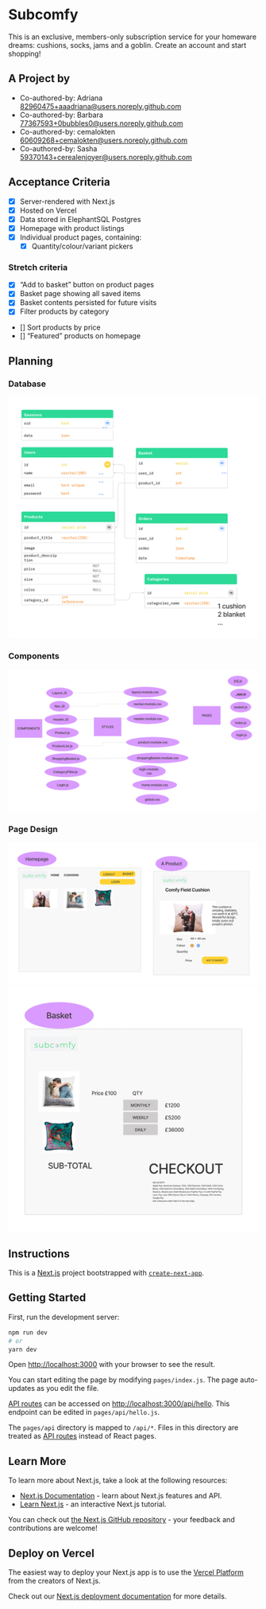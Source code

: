 # Subcomfy

This is an exclusive, members-only subscription service for your homeware dreams: cushions, socks, jams and a goblin. Create an account and start shopping!

## A Project by

- Co-authored-by: Adriana <82960475+aaadriana@users.noreply.github.com>
- Co-authored-by: Barbara <77367593+0bubbles0@users.noreply.github.com>
- Co-authored-by: cemalokten <60609268+cemalokten@users.noreply.github.com>
- Co-authored-by: Sasha <59370143+cerealenjoyer@users.noreply.github.com>

## Acceptance Criteria

- [x] Server-rendered with Next.js
- [x] Hosted on Vercel
- [x] Data stored in ElephantSQL Postgres
- [x] Homepage with product listings
- [x] Individual product pages, containing:
  - [x] Quantity/colour/variant pickers

### Stretch criteria

- [x] “Add to basket” button on product pages
- [x] Basket page showing all saved items
- [x] Basket contents persisted for future visits
- [x] Filter products by category
- [] Sort products by price
- [] “Featured” products on homepage

## Planning

### Database

![Database Graph](./public/image/pillows-db.png)

### Components

![Components Graph](./public/image/pillows-components.png)

### Page Design

![Page Graph](./public/image/pillows-pages.png)
![Basket Page Graph](./public/image/pillows-basket.png)

## Instructions

This is a [Next.js](https://nextjs.org/) project bootstrapped with [`create-next-app`](https://github.com/vercel/next.js/tree/canary/packages/create-next-app).

## Getting Started

First, run the development server:

```bash
npm run dev
# or
yarn dev
```

Open [http://localhost:3000](http://localhost:3000) with your browser to see the result.

You can start editing the page by modifying `pages/index.js`. The page auto-updates as you edit the file.

[API routes](https://nextjs.org/docs/api-routes/introduction) can be accessed on [http://localhost:3000/api/hello](http://localhost:3000/api/hello). This endpoint can be edited in `pages/api/hello.js`.

The `pages/api` directory is mapped to `/api/*`. Files in this directory are treated as [API routes](https://nextjs.org/docs/api-routes/introduction) instead of React pages.

## Learn More

To learn more about Next.js, take a look at the following resources:

- [Next.js Documentation](https://nextjs.org/docs) - learn about Next.js features and API.
- [Learn Next.js](https://nextjs.org/learn) - an interactive Next.js tutorial.

You can check out [the Next.js GitHub repository](https://github.com/vercel/next.js/) - your feedback and contributions are welcome!

## Deploy on Vercel

The easiest way to deploy your Next.js app is to use the [Vercel Platform](https://vercel.com/new?utm_medium=default-template&filter=next.js&utm_source=create-next-app&utm_campaign=create-next-app-readme) from the creators of Next.js.

Check out our [Next.js deployment documentation](https://nextjs.org/docs/deployment) for more details.
